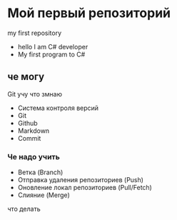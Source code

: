 # Мой первый репозиторий
my first repository
* hello I am C# developer
* My first program to C#

## че могу
Git учу
что змнаю
* Система контроля версий
* Git
* Github
* Markdown
* Commit

### Че надо учить
* Ветка (Branch)
* Отправка удаления репозиториев (Push)
* Оновление локал репозиториев (Pull/Fetch)
* Слияние (Merge)

что делать